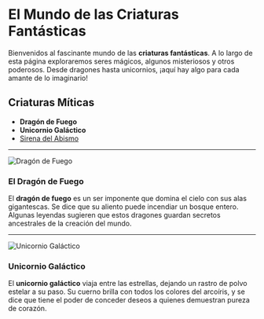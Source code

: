 # El Mundo de las Criaturas Fantásticas

Bienvenidos al fascinante mundo de las **criaturas fantásticas**. A lo largo de esta página exploraremos seres mágicos, algunos misteriosos y otros poderosos. Desde dragones hasta unicornios, ¡aquí hay algo para cada amante de lo imaginario!

## Criaturas Míticas
- **Dragón de Fuego**
- **Unicornio Galáctico**
- [Sirena del Abismo](sirena.md)

---

![Dragón de Fuego]([https://example.com/dragon.jpg](https://raw.githubusercontent.com/dopemmanuel/DAM_2024_2025/refs/heads/main/DALL·E%202024-09-30%2002.15.35%20-%20A%20majestic%20fire-breathing%20dragon%20soaring%20through%20the%20sky%2C%20with%20enormous%20wings%20that%20stretch%20wide.%20The%20dragon%20has%20red%20scales%20and%20its%20eyes%20glow%20with%20an%20i.webp))

### El Dragón de Fuego
El **dragón de fuego** es un ser imponente que domina el cielo con sus alas gigantescas. Se dice que su aliento puede incendiar un bosque entero. Algunas leyendas sugieren que estos dragones guardan secretos ancestrales de la creación del mundo.

---

![Unicornio Galáctico]([https://example.com/unicornio.jpg](https://raw.githubusercontent.com/dopemmanuel/DAM_2024_2025/refs/heads/main/DALL%C2%B7E%202024-09-30%2002.15.40%20-%20A%20celestial%20unicorn%20galloping%20through%20a%20starry%20sky%2C%20its%20body%20shimmering%20with%20glowing%2C%20iridescent%20colors.%20The%20unicorn%20has%20a%20luminous%20horn%20radiating%20mul.webp))

### Unicornio Galáctico
El **unicornio galáctico** viaja entre las estrellas, dejando un rastro de polvo estelar a su paso. Su cuerno brilla con todos los colores del arcoíris, y se dice que tiene el poder de conceder deseos a quienes demuestran pureza de corazón.
